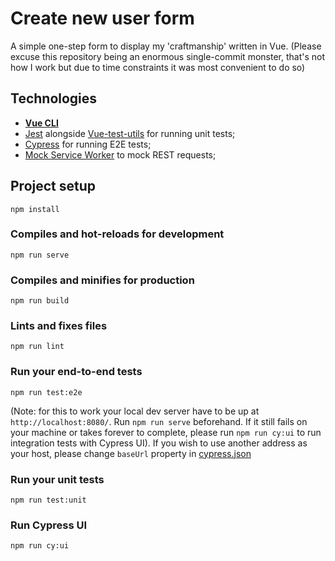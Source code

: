 # Create new user form

A simple one-step form to display my 'craftmanship' written in Vue. 
(Please excuse this repository being an enormous single-commit monster, that's not how I work but due to time constraints it was most convenient to do so)

## Technologies

- [**Vue CLI**](https://cli.vuejs.org/)
- [Jest](https://jestjs.io/) alongside [Vue-test-utils](https://vue-test-utils.vuejs.org/) for running unit tests;
- [Cypress](https://cypress.io) for running E2E tests;
- [Mock Service Worker](https://github.com/mswjs/msw) to mock REST requests;


## Project setup
```
npm install
```

### Compiles and hot-reloads for development
```
npm run serve
```

### Compiles and minifies for production
```
npm run build
```

### Lints and fixes files
```
npm run lint
```

### Run your end-to-end tests
```
npm run test:e2e
```
(Note: for this to work your local dev server have to be up at ` http://localhost:8080/ `. Run `npm run serve` beforehand. If it still fails on your machine or takes forever to complete, please run `npm run cy:ui` to run integration tests with Cypress UI).
If you wish to use another address as your host, please change `baseUrl` property in [cypress.json](./cypress.json)

### Run your unit tests
```
npm run test:unit
```

### Run Cypress UI
```
npm run cy:ui
```
